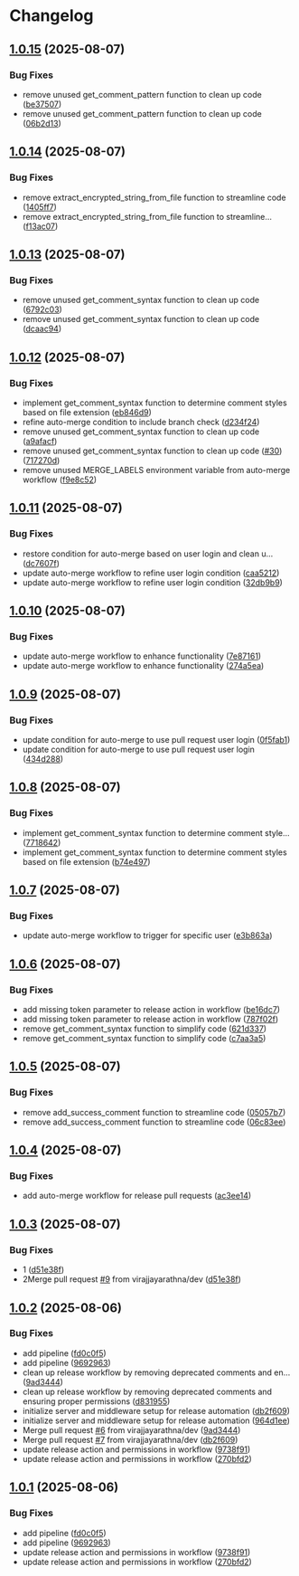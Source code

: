 # Changelog

## [1.0.15](https://github.com/virajjayarathna/release_automation/compare/v1.0.14...v1.0.15) (2025-08-07)


### Bug Fixes

* remove unused get_comment_pattern function to clean up code ([be37507](https://github.com/virajjayarathna/release_automation/commit/be37507f141436d0cbbe568b264619894166b1d8))
* remove unused get_comment_pattern function to clean up code ([06b2d13](https://github.com/virajjayarathna/release_automation/commit/06b2d13fce0e3fd4a12dc56b4aa7bafb27ec0a16))

## [1.0.14](https://github.com/virajjayarathna/release_automation/compare/v1.0.13...v1.0.14) (2025-08-07)


### Bug Fixes

* remove extract_encrypted_string_from_file function to streamline code ([1405ff7](https://github.com/virajjayarathna/release_automation/commit/1405ff7371a48ad1c825af1071fa37d10db74f4f))
* remove extract_encrypted_string_from_file function to streamline… ([f13ac07](https://github.com/virajjayarathna/release_automation/commit/f13ac0788169d52324ca1112391cf51516c33841))

## [1.0.13](https://github.com/virajjayarathna/release_automation/compare/v1.0.12...v1.0.13) (2025-08-07)


### Bug Fixes

* remove unused get_comment_syntax function to clean up code ([6792c03](https://github.com/virajjayarathna/release_automation/commit/6792c03ec912f3c3d2c40702529d29a307364ac0))
* remove unused get_comment_syntax function to clean up code ([dcaac94](https://github.com/virajjayarathna/release_automation/commit/dcaac9426e5089c5cdf66d6d3e1adfd2dd7a02a4))

## [1.0.12](https://github.com/virajjayarathna/release_automation/compare/v1.0.11...v1.0.12) (2025-08-07)


### Bug Fixes

* implement get_comment_syntax function to determine comment styles based on file extension ([eb846d9](https://github.com/virajjayarathna/release_automation/commit/eb846d976b2bea6155fc5617e2f061584ee06fb9))
* refine auto-merge condition to include branch check ([d234f24](https://github.com/virajjayarathna/release_automation/commit/d234f24565ac62b75f721f3f3c9408a703c79841))
* remove unused get_comment_syntax function to clean up code ([a9afacf](https://github.com/virajjayarathna/release_automation/commit/a9afacf190728329c2c5c6ac247c4880ae28c91a))
* remove unused get_comment_syntax function to clean up code ([#30](https://github.com/virajjayarathna/release_automation/issues/30)) ([717270d](https://github.com/virajjayarathna/release_automation/commit/717270dd58cbb5a67de2b2145581c0e182a7d3f1))
* remove unused MERGE_LABELS environment variable from auto-merge workflow ([f9e8c52](https://github.com/virajjayarathna/release_automation/commit/f9e8c52018eebd4a616a2406d06bf85090ee5aa7))

## [1.0.11](https://github.com/virajjayarathna/release_automation/compare/v1.0.10...v1.0.11) (2025-08-07)


### Bug Fixes

* restore condition for auto-merge based on user login and clean u… ([dc7607f](https://github.com/virajjayarathna/release_automation/commit/dc7607fcfc009fd39ad57dec500bdbd93e22b871))
* update auto-merge workflow to refine user login condition ([caa5212](https://github.com/virajjayarathna/release_automation/commit/caa5212c1d5df0b9681a3d85e5839abab8056fce))
* update auto-merge workflow to refine user login condition ([32db9b9](https://github.com/virajjayarathna/release_automation/commit/32db9b9b060da58e1d68026392b67a69d7ac6865))

## [1.0.10](https://github.com/virajjayarathna/release_automation/compare/v1.0.9...v1.0.10) (2025-08-07)


### Bug Fixes

* update auto-merge workflow to enhance functionality ([7e87161](https://github.com/virajjayarathna/release_automation/commit/7e871615d649cc48889d67fd0b6e606ca1895529))
* update auto-merge workflow to enhance functionality ([274a5ea](https://github.com/virajjayarathna/release_automation/commit/274a5ea3ef7171bc90fecf4013087301041b9f01))

## [1.0.9](https://github.com/virajjayarathna/release_automation/compare/v1.0.8...v1.0.9) (2025-08-07)


### Bug Fixes

* update condition for auto-merge to use pull request user login ([0f5fab1](https://github.com/virajjayarathna/release_automation/commit/0f5fab1f083df895bacb03d7b6bccdd6c27c5830))
* update condition for auto-merge to use pull request user login ([434d288](https://github.com/virajjayarathna/release_automation/commit/434d2889af684c5ab07e834437acbcd954953782))

## [1.0.8](https://github.com/virajjayarathna/release_automation/compare/v1.0.7...v1.0.8) (2025-08-07)


### Bug Fixes

* implement get_comment_syntax function to determine comment style… ([7718642](https://github.com/virajjayarathna/release_automation/commit/77186423647460641087c92c63541a7e25d92d11))
* implement get_comment_syntax function to determine comment styles based on file extension ([b74e497](https://github.com/virajjayarathna/release_automation/commit/b74e4974051c8d8f4b520b0472058fb6c2ffc0bf))

## [1.0.7](https://github.com/virajjayarathna/release_automation/compare/v1.0.6...v1.0.7) (2025-08-07)


### Bug Fixes

* update auto-merge workflow to trigger for specific user ([e3b863a](https://github.com/virajjayarathna/release_automation/commit/e3b863a74adb6c95b0638abbd5f6add207e0d9c8))

## [1.0.6](https://github.com/virajjayarathna/release_automation/compare/v1.0.5...v1.0.6) (2025-08-07)


### Bug Fixes

* add missing token parameter to release action in workflow ([be16dc7](https://github.com/virajjayarathna/release_automation/commit/be16dc70caef5e13de5c92b591b3aeee7dd55a44))
* add missing token parameter to release action in workflow ([787f02f](https://github.com/virajjayarathna/release_automation/commit/787f02f785085cfa1522b067ddd08b36b1042d7e))
* remove get_comment_syntax function to simplify code ([621d337](https://github.com/virajjayarathna/release_automation/commit/621d33792f8a7f64844b32b17c4807db1151069b))
* remove get_comment_syntax function to simplify code ([c7aa3a5](https://github.com/virajjayarathna/release_automation/commit/c7aa3a545e0feb7e98615056c6e2300ee237f0ba))

## [1.0.5](https://github.com/virajjayarathna/release_automation/compare/v1.0.4...v1.0.5) (2025-08-07)


### Bug Fixes

* remove add_success_comment function to streamline code ([05057b7](https://github.com/virajjayarathna/release_automation/commit/05057b7ec8d124dec9ff485fc3855812f6a5f84e))
* remove add_success_comment function to streamline code ([06c83ee](https://github.com/virajjayarathna/release_automation/commit/06c83ee4fb5a8621159ef497b5a04a25dadc8fcc))

## [1.0.4](https://github.com/virajjayarathna/release_automation/compare/v1.0.3...v1.0.4) (2025-08-07)


### Bug Fixes

* add auto-merge workflow for release pull requests ([ac3ee14](https://github.com/virajjayarathna/release_automation/commit/ac3ee147cd37bdb2a64747e8350128895a28156c))

## [1.0.3](https://github.com/virajjayarathna/release_automation/compare/v1.0.2...v1.0.3) (2025-08-07)


### Bug Fixes

* 1 ([d51e38f](https://github.com/virajjayarathna/release_automation/commit/d51e38f83743e6c6b9ab2874e3176481589e210e))
* 2Merge pull request [#9](https://github.com/virajjayarathna/release_automation/issues/9) from virajjayarathna/dev ([d51e38f](https://github.com/virajjayarathna/release_automation/commit/d51e38f83743e6c6b9ab2874e3176481589e210e))

## [1.0.2](https://github.com/virajjayarathna/release_automation/compare/v1.0.1...v1.0.2) (2025-08-06)


### Bug Fixes

* add pipeline ([fd0c0f5](https://github.com/virajjayarathna/release_automation/commit/fd0c0f5d25bb30f8ae45bad0c7e147958b1af93c))
* add pipeline ([9692963](https://github.com/virajjayarathna/release_automation/commit/96929639b7ec04702a4e1c3ea306ba9cc39d0557))
* clean up release workflow by removing deprecated comments and en… ([9ad3444](https://github.com/virajjayarathna/release_automation/commit/9ad3444980214b639a83bb07622101a94d208b94))
* clean up release workflow by removing deprecated comments and ensuring proper permissions ([d831955](https://github.com/virajjayarathna/release_automation/commit/d83195543693ee7c465fcfa083aec7ef581015c9))
* initialize server and middleware setup for release automation ([db2f609](https://github.com/virajjayarathna/release_automation/commit/db2f609efb3a4be41e3ef89e8c2ac6689e7404e4))
* initialize server and middleware setup for release automation ([964d1ee](https://github.com/virajjayarathna/release_automation/commit/964d1eefa32a5fb991c95cb2f9b9a0e513da6790))
* Merge pull request [#6](https://github.com/virajjayarathna/release_automation/issues/6) from virajjayarathna/dev ([9ad3444](https://github.com/virajjayarathna/release_automation/commit/9ad3444980214b639a83bb07622101a94d208b94))
* Merge pull request [#7](https://github.com/virajjayarathna/release_automation/issues/7) from virajjayarathna/dev ([db2f609](https://github.com/virajjayarathna/release_automation/commit/db2f609efb3a4be41e3ef89e8c2ac6689e7404e4))
* update release action and permissions in workflow ([9738f91](https://github.com/virajjayarathna/release_automation/commit/9738f9179c4c7aef10a5d64d24bc701f3ec2431a))
* update release action and permissions in workflow ([270bfd2](https://github.com/virajjayarathna/release_automation/commit/270bfd2fc3858d3c3dc57f81c8605983ce505c42))

## [1.0.1](https://github.com/virajjayarathna/release_automation/compare/v1.0.0...v1.0.1) (2025-08-06)


### Bug Fixes

* add pipeline ([fd0c0f5](https://github.com/virajjayarathna/release_automation/commit/fd0c0f5d25bb30f8ae45bad0c7e147958b1af93c))
* add pipeline ([9692963](https://github.com/virajjayarathna/release_automation/commit/96929639b7ec04702a4e1c3ea306ba9cc39d0557))
* update release action and permissions in workflow ([9738f91](https://github.com/virajjayarathna/release_automation/commit/9738f9179c4c7aef10a5d64d24bc701f3ec2431a))
* update release action and permissions in workflow ([270bfd2](https://github.com/virajjayarathna/release_automation/commit/270bfd2fc3858d3c3dc57f81c8605983ce505c42))
